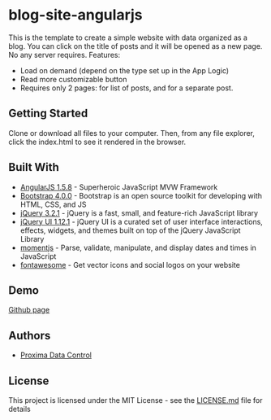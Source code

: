 # blog-site-angularjs
This is the template to create a simple website with data organized as a blog. You can click on the title 
of posts and it will be opened as a new page. No any server requires.
Features:
* Load on demand (depend on the type set up in the App Logic)
* Read more customizable button
* Requires only 2 pages: for list of posts, and for a separate post.


## Getting Started

Clone or download all files to your computer. Then, from any file explorer, click the index.html to see it rendered in the browser.


## Built With

* [AngularJS 1.5.8](https://angularjs.org/) - Superheroic JavaScript MVW Framework
* [Bootstrap 4.0.0](http://getbootstrap.com/) - Bootstrap is an open source toolkit for developing with HTML, CSS, and JS
* [jQuery 3.2.1](http://jquery.com/) - jQuery is a fast, small, and feature-rich JavaScript library
* [jQuery UI 1.12.1](https://jqueryui.com/) - jQuery UI is a curated set of user interface interactions, effects, widgets, and themes built on top of the jQuery JavaScript Library
* [momentjs](http:/momentjs.com/) - Parse, validate, manipulate, and display dates and times in JavaScript
* [fontawesome](https://fontawesome.com/) - Get vector icons and social logos on your website

## Demo
[Github page](https://proximadata.github.io/blog-site-angularjs/) 

## Authors

* [Proxima Data Control](https://www.proximadata.io)


## License

This project is licensed under the MIT License - see the [LICENSE.md](LICENSE.md) file for details


